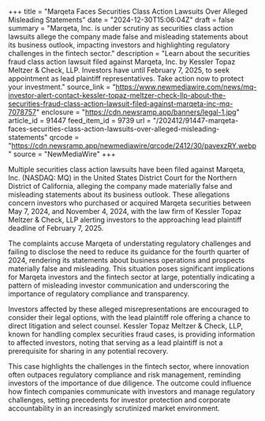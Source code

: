 +++
title = "Marqeta Faces Securities Class Action Lawsuits Over Alleged Misleading Statements"
date = "2024-12-30T15:06:04Z"
draft = false
summary = "Marqeta, Inc. is under scrutiny as securities class action lawsuits allege the company made false and misleading statements about its business outlook, impacting investors and highlighting regulatory challenges in the fintech sector."
description = "Learn about the securities fraud class action lawsuit filed against Marqeta, Inc. by Kessler Topaz Meltzer & Check, LLP. Investors have until February 7, 2025, to seek appointment as lead plaintiff representatives. Take action now to protect your investment."
source_link = "https://www.newmediawire.com/news/mq-investor-alert-contact-kessler-topaz-meltzer-check-llp-about-the-securities-fraud-class-action-lawsuit-filed-against-marqeta-inc-mq-7078757"
enclosure = "https://cdn.newsramp.app/banners/legal-1.jpg"
article_id = 91447
feed_item_id = 9739
url = "/202412/91447-marqeta-faces-securities-class-action-lawsuits-over-alleged-misleading-statements"
qrcode = "https://cdn.newsramp.app/newmediawire/qrcode/2412/30/pavexzRY.webp"
source = "NewMediaWire"
+++

<p>Multiple securities class action lawsuits have been filed against Marqeta, Inc. (NASDAQ: MQ) in the United States District Court for the Northern District of California, alleging the company made materially false and misleading statements about its business outlook. These allegations concern investors who purchased or acquired Marqeta securities between May 7, 2024, and November 4, 2024, with the law firm of Kessler Topaz Meltzer & Check, LLP alerting investors to the approaching lead plaintiff deadline of February 7, 2025.</p><p>The complaints accuse Marqeta of understating regulatory challenges and failing to disclose the need to reduce its guidance for the fourth quarter of 2024, rendering its statements about business operations and prospects materially false and misleading. This situation poses significant implications for Marqeta investors and the fintech sector at large, potentially indicating a pattern of misleading investor communication and underscoring the importance of regulatory compliance and transparency.</p><p>Investors affected by these alleged misrepresentations are encouraged to consider their legal options, with the lead plaintiff role offering a chance to direct litigation and select counsel. Kessler Topaz Meltzer & Check, LLP, known for handling complex securities fraud cases, is providing information to affected investors, noting that serving as a lead plaintiff is not a prerequisite for sharing in any potential recovery.</p><p>This case highlights the challenges in the fintech sector, where innovation often outpaces regulatory compliance and risk management, reminding investors of the importance of due diligence. The outcome could influence how fintech companies communicate with investors and manage regulatory challenges, setting precedents for investor protection and corporate accountability in an increasingly scrutinized market environment.</p>